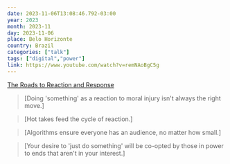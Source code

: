 ```yaml
---
date: 2023-11-06T13:08:46.792-03:00
year: 2023
month: 2023-11
day: 2023-11-06
place: Belo Horizonte
country: Brazil
categories: ["talk"]
tags: ["digital","power"]
link: https://www.youtube.com/watch?v=remNAoBgC5g
---
```

[The Roads to Reaction and Response](https://www.youtube.com/watch?v=remNAoBgC5g)

> [Doing 'something' as a reaction to moral injury isn't always the right move.]

> [Hot takes feed the cycle of reaction.]

> [Algorithms ensure everyone has an audience, no matter how small.]

> [Your desire to 'just do something' will be co-opted by those in power to ends that aren't in your interest.]
